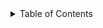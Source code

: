 
<!-- Make sure you have an empty line after the closing </summary> tag, otherwise the markdown/code blocks won't show correctly -->
<!-- Make sure you have an empty line after the closing </details> tag if you have multiple collapsible sections.-->

<details>
  <summary>Table of Contents</summary>

1. [About](about.md)
2. [License](license.md)
3. [Examples](examples.md)
4. [Features and Release Notes](release-notes.md)
5. [Installation](installation.md)
6. [Using Mathématiques](using-mathematiques.md)
7. [User Guide](coding-guide.md)
8. [Benchmarks](benchmarks.md)
9. [Tests](test.md)
10. [New Feature Schedule](feature-schedule.md)
11. [Developer Guide](developer-guide.md)

</details>
